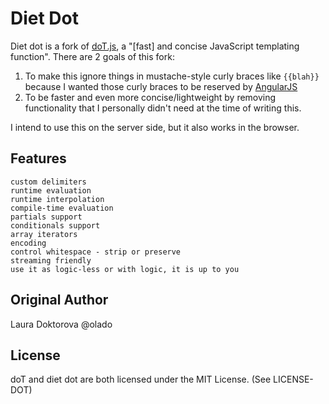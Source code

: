 # Diet Dot
Diet dot is a fork of [doT.js](https://github.com/olado/doT), a "[fast] and concise JavaScript templating function".
There are 2 goals of this fork:

1. To make this ignore things in mustache-style curly braces like `{{blah}}` because I wanted those curly braces to be reserved by [AngularJS](http://angularjs.org/)
2. To be faster and even more concise/lightweight by removing functionality that I personally didn't need at the time of writing this.

I intend to use this on the server side, but it also works in the browser.

## Features
    custom delimiters
    runtime evaluation
    runtime interpolation
    compile-time evaluation
    partials support
    conditionals support
    array iterators
    encoding
    control whitespace - strip or preserve
    streaming friendly
    use it as logic-less or with logic, it is up to you

## Original Author
Laura Doktorova @olado

## License
doT and diet dot are both licensed under the MIT License. (See LICENSE-DOT)
